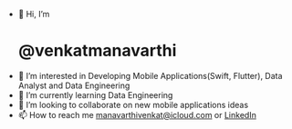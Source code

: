 - 👋 Hi, I’m <h1>@venkatmanavarthi</h1>
- 👀 I’m interested in Developing Mobile Applications(Swift, Flutter), Data Analyst and Data Engineering 
- 🌱 I’m currently learning Data Engineering
- 💞️ I’m looking to collaborate on new mobile applications ideas
- 📫 How to reach me manavarthivenkat@icloud.com or <a href="linkedin.com/in/manavarthi-venkat-rao">LinkedIn</a>

<!---
venkatmanavarthi/venkatmanavarthi is a ✨ special ✨ repository because its `README.md` (this file) appears on your GitHub profile.
You can click the Preview link to take a look at your changes.
--->
